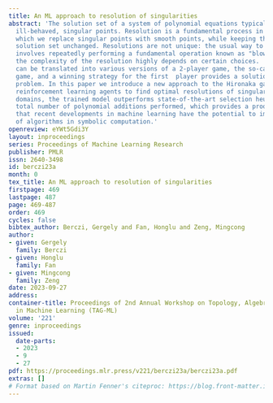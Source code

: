 ```yaml
---
title: An ML approach to resolution of singularities
abstract: 'The solution set of a system of polynomial equations typically contains
  ill-behaved, singular points. Resolution is a fundamental process in geometry in
  which we replace singular points with smooth points, while keeping the rest of the
  solution set unchanged. Resolutions are not unique: the usual way to describe them
  involves repeatedly performing a fundamental operation known as "blowing-up", and
  the complexity of the resolution highly depends on certain choices.  The process
  can be translated into various versions of a 2-player game, the so-called Hironaka
  game, and a winning strategy for the first  player provides a solution to the resolution
  problem. In this paper we introduce a new approach to the Hironaka game that uses
  reinforcement learning agents to find optimal resolutions of singularities. In certain
  domains, the trained model outperforms state-of-the-art selection heuristics in
  total number of polynomial additions performed, which provides a proof-of-concept
  that recent developments in machine learning have the potential to improve performance
  of algorithms in symbolic computation.'
openreview: eYWt5Gdi3Y
layout: inproceedings
series: Proceedings of Machine Learning Research
publisher: PMLR
issn: 2640-3498
id: berczi23a
month: 0
tex_title: An ML approach to resolution of singularities
firstpage: 469
lastpage: 487
page: 469-487
order: 469
cycles: false
bibtex_author: Berczi, Gergely and Fan, Honglu and Zeng, Mingcong
author:
- given: Gergely
  family: Berczi
- given: Honglu
  family: Fan
- given: Mingcong
  family: Zeng
date: 2023-09-27
address: 
container-title: Proceedings of 2nd Annual Workshop on Topology, Algebra, and Geometry
  in Machine Learning (TAG-ML)
volume: '221'
genre: inproceedings
issued:
  date-parts:
  - 2023
  - 9
  - 27
pdf: https://proceedings.mlr.press/v221/berczi23a/berczi23a.pdf
extras: []
# Format based on Martin Fenner's citeproc: https://blog.front-matter.io/posts/citeproc-yaml-for-bibliographies/
---
```

